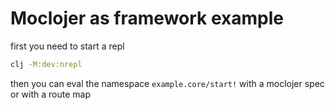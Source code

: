 # Moclojer as framework example

first you need to start a repl 
```bash
clj -M:dev:nrepl
```
then you can eval  the namespace `example.core/start!` with a moclojer spec
or with a route map


